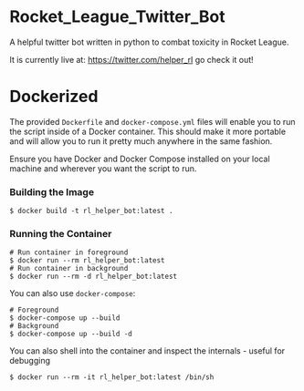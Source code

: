 # Rocket_League_Twitter_Bot

A helpful twitter bot written in python to combat toxicity in Rocket League.

It is currently live at: https://twitter.com/helper_rl go check it out!


# Dockerized

The provided `Dockerfile` and `docker-compose.yml` files will enable you to
run the script inside of a Docker container. This should make it more portable
and will allow you to run it pretty much anywhere in the same fashion.

Ensure you have Docker and Docker Compose installed on your local machine and wherever you want
the script to run.

### Building the Image

```
$ docker build -t rl_helper_bot:latest .
```

### Running the Container

```
# Run container in foreground
$ docker run --rm rl_helper_bot:latest
# Run container in background
$ docker run --rm -d rl_helper_bot:latest
```

You can also use `docker-compose`:

```
# Foreground
$ docker-compose up --build
# Background
$ docker-compose up --build -d
```

You can also shell into the container and inspect the internals - useful for debugging

```
$ docker run --rm -it rl_helper_bot:latest /bin/sh
```



